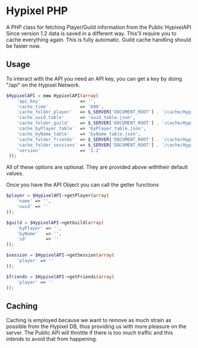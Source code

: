 # Hypixel PHP

A PHP class for fetching Player/Guild information from the Public HypixelAPI
Since version 1.2 data is saved in a different way. This'll require you to
cache everything again. This is fully automatic. 
Guild cache handling should be faster now.

## Usage

To interact with the API you need an API key, you can get a key by doing "/api" on the Hypixel Network.

```PHP
$HypixelAPI = new HypixelAPI(array(
    'api_key'               => '',
    'cache_time'            => '600',
    'cache_folder_player'   => $_SERVER['DOCUMENT_ROOT'] . '/cache/HypixelAPI/player/',
    'cache_uuid_table'      => 'uuid_table.json',
    'cache_folder_guild'    => $_SERVER['DOCUMENT_ROOT'] . '/cache/HypixelAPI/guild/',
    'cache_byPlayer_table'  => 'byPlayer_table.json',
    'cache_byName_table'    => 'byName_table.json',
    'cache_folder_friends'  => $_SERVER['DOCUMENT_ROOT'] . '/cache/HypixelAPI/friends/',
    'cache_folder_sessions' => $_SERVER['DOCUMENT_ROOT'] . '/cache/HypixelAPI/sessions/',
    'version'               => '1.2'
 ));
 ```
     
All of these options are optional. They are provided above withtheir default values.

Once you have the API Object you can call the getter functions

```PHP
$player = $HypixelAPI->getPlayer(array(
    'name' => '',
    'uuid' => ''
));

$guild = $HypixelAPI->getGuild(array(
    'byPlayer' => '',
    'byName'   => '',
    'id'       => ''
));

$session = $HypixelAPI->getSession(array(
    'player' => ''
));

$friends = $HypixelAPI->getFriends(array(
    'player' => ''
));
```

## Caching
Caching is employed because we want to remove as much strain as possible from the Hypixel DB, thus providing us with more pleasure on the server. The Public API will throttle if there is too much traffic and this intends to avoid that from happening.
